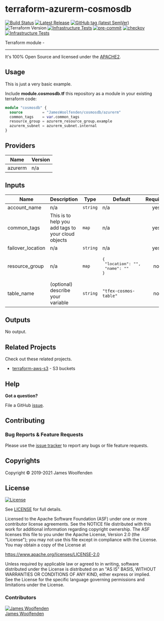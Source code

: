 # terraform-azurerm-cosmosdb

[![Build Status](https://github.com/JamesWoolfenden/terraform-azurerm-cosmosdb/workflows/Verify%20and%20Bump/badge.svg?branch=master)](https://github.com/JamesWoolfenden/terraform-azurerm-cosmosdb)
[![Latest Release](https://img.shields.io/github/release/JamesWoolfenden/terraform-azurerm-cosmosdb.svg)](https://github.com/JamesWoolfenden/terraform-azurerm-cosmosdb/releases/latest)
[![GitHub tag (latest SemVer)](https://img.shields.io/github/tag/JamesWoolfenden/terraform-azurerm-cosmosdb.svg?label=latest)](https://github.com/JamesWoolfenden/terraform-azurerm-cosmosdb/releases/latest)
![Terraform Version](https://img.shields.io/badge/tf-%3E%3D0.14.0-blue.svg)
[![Infrastructure Tests](https://www.bridgecrew.cloud/badges/github/JamesWoolfenden/terraform-azurerm-cosmosdb/cis_aws)](https://www.bridgecrew.cloud/link/badge?vcs=github&fullRepo=JamesWoolfenden%2Fterraform-azurerm-cosmosdb&benchmark=CIS+AWS+V1.2)
[![pre-commit](https://img.shields.io/badge/pre--commit-enabled-brightgreen?logo=pre-commit&logoColor=white)](https://github.com/pre-commit/pre-commit)
[![checkov](https://img.shields.io/badge/checkov-verified-brightgreen)](https://www.checkov.io/)
[![Infrastructure Tests](https://www.bridgecrew.cloud/badges/github/jameswoolfenden/terraform-azurerm-cosmosdb/general)](https://www.bridgecrew.cloud/link/badge?vcs=github&fullRepo=JamesWoolfenden%2Fterraform-azurerm-cosmosdb&benchmark=INFRASTRUCTURE+SECURITY)

Terraform module -

---

It's 100% Open Source and licensed under the [APACHE2](LICENSE).

## Usage

This is just a very basic example.

Include **module.cosmosdb.tf** this repository as a module in your existing terraform code:

```terraform
module "cosmosdb" {
  source         = "JamesWoolfenden/cosmosdb/azurerm"
  common_tags    = var.common_tags
  resource_group = azurerm_resource_group.example
  azurerm_subnet = azurerm_subnet.internal
}
```

<!-- BEGINNING OF PRE-COMMIT-TERRAFORM DOCS HOOK -->

## Providers

| Name    | Version |
| ------- | ------- |
| azurerm | n/a     |

## Inputs

| Name              | Description                                        | Type     | Default                                              | Required |
| ----------------- | -------------------------------------------------- | -------- | ---------------------------------------------------- | :------: |
| account_name      | n/a                                                | `string` | n/a                                                  |   yes    |
| common_tags       | This is to help you add tags to your cloud objects | `map`    | n/a                                                  |   yes    |
| failover_location | n/a                                                | `string` | n/a                                                  |   yes    |
| resource_group    | n/a                                                | `map`    | <pre>{<br> "location": "",<br> "name": ""<br>}</pre> |    no    |
| table_name        | (optional) describe your variable                  | `string` | `"tfex-cosmos-table"`                                |    no    |

## Outputs

No output.

<!-- END OF PRE-COMMIT-TERRAFORM DOCS HOOK -->

## Related Projects

Check out these related projects.

- [terraform-aws-s3](https://github.com/jameswoolfenden/terraform-aws-s3) - S3 buckets

## Help

**Got a question?**

File a GitHub [issue](https://github.com/JamesWoolfenden/terraform-azurerm-cosmosdb/issues).

## Contributing

### Bug Reports & Feature Requests

Please use the [issue tracker](https://github.com/JamesWoolfenden/terraform-azurerm-cosmosdb/issues) to report any bugs or file feature requests.

## Copyrights

Copyright © 2019-2021 James Woolfenden

## License

[![License](https://img.shields.io/badge/License-Apache%202.0-blue.svg)](https://opensource.org/licenses/Apache-2.0)

See [LICENSE](LICENSE) for full details.

Licensed to the Apache Software Foundation (ASF) under one
or more contributor license agreements. See the NOTICE file
distributed with this work for additional information
regarding copyright ownership. The ASF licenses this file
to you under the Apache License, Version 2.0 (the
"License"); you may not use this file except in compliance
with the License. You may obtain a copy of the License at

<https://www.apache.org/licenses/LICENSE-2.0>

Unless required by applicable law or agreed to in writing,
software distributed under the License is distributed on an
"AS IS" BASIS, WITHOUT WARRANTIES OR CONDITIONS OF ANY
KIND, either express or implied. See the License for the
specific language governing permissions and limitations
under the License.

### Contributors

[![James Woolfenden][jameswoolfenden_avatar]][jameswoolfenden_homepage]<br/>[James Woolfenden][jameswoolfenden_homepage]

[jameswoolfenden_homepage]: https://github.com/jameswoolfenden
[jameswoolfenden_avatar]: https://github.com/jameswoolfenden.png?size=150
[github]: https://github.com/jameswoolfenden
[linkedin]: https://www.linkedin.com/in/jameswoolfenden/
[twitter]: https://twitter.com/JimWoolfenden
[share_twitter]: https://twitter.com/intent/tweet/?text=terraform-azurerm-cosmosdb&url=https://github.com/JamesWoolfenden/terraform-azurerm-cosmosdb
[share_linkedin]: https://www.linkedin.com/shareArticle?mini=true&title=terraform-azurerm-cosmosdb&url=https://github.com/JamesWoolfenden/terraform-azurerm-cosmosdb
[share_reddit]: https://reddit.com/submit/?url=https://github.com/JamesWoolfenden/terraform-azurerm-cosmosdb
[share_facebook]: https://facebook.com/sharer/sharer.php?u=https://github.com/JamesWoolfenden/terraform-azurerm-cosmosdb
[share_email]: mailto:?subject=terraform-azurerm-cosmosdb&body=https://github.com/JamesWoolfenden/terraform-azurerm-cosmosdb
